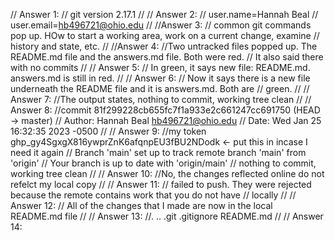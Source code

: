 // Answer 1:
// git version 2.17.1
//
// Answer 2:
// user.name=Hannah Beal
// user.email=hb496721@ohio.edu
//
//Answer 3:
// common git commands pop up. HOw to start a working area, work on a current change, examine // history and state, etc. 
//
//Answer 4:
//Two untracked files popped up. The README.md file and the answers.md file. Both were red.
// It also said there with no commits
//
// Answer 5:
// In green, it says new file: README.md. answers.md is still in red.
//
// Answer 6:
// Now it says there is a new file underneath the README file and it is answers.md. Both are
// green. 
//
// Answer 7:
//The output states, nothing to commit, working tree clean
//
// Answer 8:
//commit 81f299228cb655fc7f1a933e2c661247cc691750 (HEAD -> master)
// Author: Hannah Beal <hb496721@ohio.edu>
// Date: Wed Jan 25 16:32:35 2023 -0500
//
// Answer 9:
//my token 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 <- put this in incase I need it again
// Branch 'main' set up to track remote branch 'main' from 'origin'
// Your branch is up to date with 'origin/main'
// nothing to commit, working tree clean
//
// Answer 10:
//No, the changes reflected online do not refelct my local copy
// 
// Answer 11:
// failed to push. They were rejected because the remote contains work that you do not have // locally
//
// Answer 12:
// All of the changes that I made are now in the local README.md file
//
// Answer 13:
//.  .. .git .gitignore README.md
//
// Answer 14:
